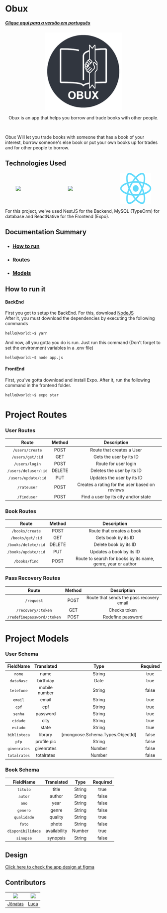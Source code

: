 # Obux
##### [Clique aqui para a versão em português](./readmeStuff/readmeBR.md)


<p align="center" style="display: flex; align-items: center; justify-content: space-around">
  <img src="./readmeStuff/LOGO.png" alt="obuxLogo" width="250">
</p>
<p align="center">Obux is an app that helps you borrow and trade books with other people.</p>
<br/>

Obux Will let you trade books with someone that has a book of your interest, borrow someone's else book or put your own books up for trades and for other people to borrow.
<br/>

## Technologies Used
<p align="center" style="display: flex; align-items: center; justify-content: space-around">
  <img src="https://docs.nestjs.com/assets/logo-small.svg" width="100">
  <img src="https://avatars2.githubusercontent.com/u/20165699?s=400&v=4" width="100">
  <img src="./readmeStuff/rn_logo.png" width="100">
</p>

For this project, we've used NestJS for the Backend, MySQL (TypeOrm) for database and ReactNative for the Frontend (Expo).
<br/>

## Documentation Summary
* ### [How to run](#how-to-run-it)
* ### [Routes](#project-routes)
* ### [Models](#project-models)

## How to run it
#### BackEnd
First you got to setup the BackEnd. For this, download [NodeJS](https://nodejs.org/en/)
<br/>
After it, you must download the dependencies by executing the following commands

```console
hello@world:~$ yarn
```

And now, all you gotta you do is run. Just run this command (Don't forget to set the environment variables in a .env file)

```console
hello@world:~$ node app.js
```

#### FrontEnd
First, you've gotta download and install Expo. After it, run the following command in the frontend folder.

```console
hello@world:~$ expo star
```

# Project Routes

### User Routes
|       Route           |    Method    |                   Description                    |                                                                         
|   :---------------:   | :----------: | :----------------------------------------------: |                                                                           
|  `/users/create`        |    POST      |  Route that creates a User                       |                                                         
|  `/users/get/:id`       |    GET       |  Gets the user by its ID                         |   
|  `/users/login`             |    POST      |  Route for user login                            |                                                        
|  `/users/deluser/:id`       |    DELETE    |  Deletes the user by its ID                      |                 
|  `/users/update/:id`    |    PUT       |  Updates the user by its ID                      |                                                     
|  `/rateuser`          |    POST      |  Creates a rating for the user based on reviews  |
|  `/finduser`          |    POST      |  Find a user by its city and/or state            | 

### Book Routes
|       Route       |    Method    |                                 Description                                  |                                                                                                          
| :--------------:  | :----------: | :--------------------------------------------------------------------------: |                                                                           
|  `/books/create`   |    POST      |   Route that creates a book                                                  |                                                         
|  `/books/get/:id`  |    GET       |   Gets book by its ID                                                        |   
|  `/books/delete/:id`|    DELETE    |   Delete book by its ID                                                      |                                                        
|  `/books/update/:id` |    PUT       |   Updates a book by its ID                                                   |                 
|  `/books/find`      |    POST      |   Route to search for books by its name, genre, year or author               |

### Pass Recovery Routes
|       Route            |    Method    |                                 Description                                  |                                                                                                          
| :--------------:       | :----------: | :--------------------------------------------------------------------------: |                                                                           
|  `/request`            |    POST      |   Route that sends the pass recovery email                                                  |                                                         
|  `/recovery/:token`   |    GET       |   Checks token                                                       |   
|  `/redefinepassword/:token`         |    POST    |   Redefine password                                                      |                                                        

# Project Models

### User Schema
| FieldName  | Translated    | Type                                   | Required | Unique |
|:------------:|:---------------:|:----------------------------------------:|:---------:|:--------:|
| `nome`       | name          | String                                 | true    | false  |
| `dataNasc`   | birthday      | Date                                   | true    | false  |
| `telefone`  | mobile number | String                                  | false   | false  |
| `email`      | email         | String                                 | true    | true   |
| `cpf`        | cpf           | String                                 | true    | true   |
| `senha`      | password      | String                                 | true    | false  |
| `cidade`     | city          | String                                 | true    | false  |
| `estado`     | state         | String                                 | true    | false  |
| `biblioteca` | library       |  \[mongoose\.Schema\.Types\.ObjectId\] | false   | false  |
| `pfp`        | profile pic   | String                                 | false   | false  |
| `givenrates` | givenrates    | Number                                 | false   | false  |
| `totalrates` | totalrates    | Number                                 | false   | false  |


### Book Schema
| FieldName       | Translated   | Type   | Required |
|:-----------------:|:--------------:|:--------:|:---------:|
| `titulo`          | title        | String | true    |
| `autor`           | author       | String | false   |
| `ano`             | year         | String | false   |
| `genero`          | genre        | String | false   |
| `qualidade`       | quality      | String | true    |
| `foto`            | photo        | String | false   |
| `disponibilidade` | availability | Number | true    |
| `sinopse`         | synopsis     | String | false   |

## Design
[Click here to check the app design at figma](https://www.figma.com/file/tAH0UaEkDmD9pgSNjInOwj/Untitled?node-id=157%3A177)

## Contributors
| <img src="https://avatars.githubusercontent.com/jonatasfernandespimenta" width=115> | <img src="https://avatars.githubusercontent.com/LucaKmit" width=115>
|---|---
| <a href="https://github.com/jonatasfernandespimenta">Jônatas</a> | <a href="https://github.com/LucaKmit">Luca</a> 
